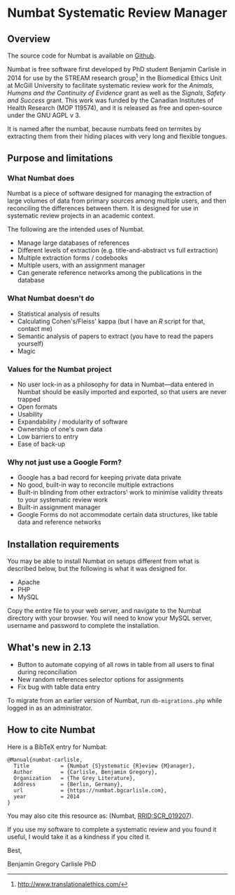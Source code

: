 # Numbat Systematic Review Manager

## Overview

The source code for Numbat is available on [Github](https://github.com/bgcarlisle/Numbat "Numbat Github").

Numbat is free software first developed by PhD student Benjamin Carlisle in 2014 for use by the STREAM research group[^1] in the Biomedical Ethics Unit at McGill University to facilitate systematic review work for the *Animals, Humans and the Continuity of Evidence* grant as well as the *Signals, Safety and Success* grant. This work was funded by the Canadian Institutes of Health Research (MOP 119574), and it is released as free and open-source under the GNU AGPL v 3.

It is named after the numbat, because numbats feed on termites by extracting them from their hiding places with very long and flexible tongues.

[^1]: <http://www.translationalethics.com/>

## Purpose and limitations

### What Numbat does

Numbat is a piece of software designed for managing the extraction of large volumes of data from primary sources among multiple users, and then reconciling the differences between them. It is designed for use in systematic review projects in an academic context.

The following are the intended uses of Numbat.

* Manage large databases of references
* Different levels of extraction (e.g. title-and-abstract vs full extraction)
* Multiple extraction forms / codebooks
* Multiple users, with an assignment manager
* Can generate reference networks among the publications in the database

### What Numbat doesn't do

* Statistical analysis of results
* Calculating Cohen's/Fleiss' kappa (but I have an *R* script for that, contact me)
* Semantic analysis of papers to extract (you have to read the papers yourself)
* Magic

### Values for the Numbat project

* No user lock-in as a philosophy for data in Numbat—data entered in Numbat should be easily imported and exported, so that users are never trapped
* Open formats
* Usability
* Expandability / modularity of software
* Ownership of one's own data
* Low barriers to entry
* Ease of back-up

### Why not just use a Google Form?

* Google has a bad record for keeping private data private
* No good, built-in way to reconcile multiple extractions
* Built-in blinding from other extractors' work to minimise validity threats to your systematic review work
* Built-in assignment manager
* Google Forms do not accommodate certain data structures, like table data and reference networks

## Installation requirements

You may be able to install Numbat on setups different from what is described below, but the following is what it was designed for.

* Apache
* PHP
* MySQL

Copy the entire file to your web server, and navigate to the Numbat directory with your browser. You will need to know your MySQL server, username and password to complete the installation.

## What's new in 2.13

* Button to automate copying of all rows in table from all users to final during reconciliation
* New random references selector options for assignments
* Fix bug with table data entry

To migrate from an earlier version of Numbat, run `db-migrations.php` while logged in as an administrator.

## How to cite Numbat

Here is a BibTeX entry for Numbat:

```
@Manual{numbat-carlisle,
  Title          = {Numbat {S}ystematic {R}eview {M}anager},
  Author         = {Carlisle, Benjamin Gregory},
  Organization   = {The Grey Literature},
  Address        = {Berlin, Germany},
  url            = {https://numbat.bgcarlisle.com},
  year           = 2014
}
```

You may also cite this resource as: (Numbat, [RRID:SCR_019207](https://scicrunch.org/scicrunch/Resources/record/nlx_144509-1/SCR_019207/resolver "RRID:SCR_019207")).

If you use my software to complete a systematic review and you found it useful, I would take it as a kindness if you cited it. 

Best,

Benjamin Gregory Carlisle PhD
